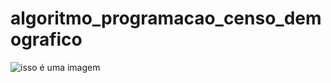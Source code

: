 # algoritmo_programacao_censo_demografico





![isso é uma imagem](https://github.com/Lopes-Vitor/algoritmo_programacao_censo_demografico/blob/main/fluxograma%20atividade%203.png)

